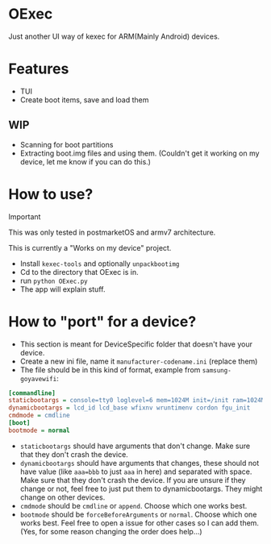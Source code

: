# OExec
Just another UI way of kexec for ARM(Mainly Android) devices.

# Features
* TUI
* Create boot items, save and load them

## WIP
* Scanning for boot partitions
* Extracting boot.img files and using them. (Couldn't get it working on my device, let me know if you can do this.)

# How to use?
> [!IMPORTANT]  
> This was only tested in postmarketOS and armv7 architecture.
> 
> This is currently a "Works on my device" project.

* Install `kexec-tools` and optionally `unpackbootimg`
* Cd to the directory that OExec is in.
* run `python OExec.py`
* The app will explain stuff.

# How to "port" for a device?
* This section is meant for DeviceSpecific folder that doesn't have your device.
* Create a new ini file, name it `manufacturer-codename.ini` (replace them)
* The file should be in this kind of format, example from `samsung-goyavewifi`:
```ini
[commandline]
staticbootargs = console=tty0 loglevel=6 mem=1024M init=/init ram=1024M
dynamicbootargs = lcd_id lcd_base wfixnv wruntimenv cordon fgu_init
cmdmode = cmdline
[boot]
bootmode = normal
```
* `staticbootargs` should have arguments that don't change. Make sure that they don't crash the device.
* `dynamicbootargs` should have arguments that changes, these should not have value (like `aaa=bbb` to just `aaa` in here) and separated with space. Make sure that they don't crash the device. If you are unsure if they change or not, feel free to just put them to dynamicbootargs. They might change on other devices.
* `cmdmode` should be `cmdline` or `append`. Choose which one works best.
* `bootmode` should be `forceBeforeArguments` or `normal`. Choose which one works best. Feel free to open a issue for other cases so I can add them. (Yes, for some reason changing the order does help...)
